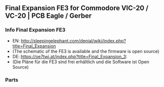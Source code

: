 ## Final Expansion FE3 for Commodore VIC-20 / VC-20 | PCB Eagle / Gerber

### Info Final Expansion FE3
* EN: http://sleepingelephant.com/denial/wiki/index.php?title=Final_Expansion
* (The schematic of the FE3 is available and the firmware is open source) 
* DE: https://oe7twj.at/index.php?title=Final_Expansion_3:
* (Die Pläne für die FE3 sind frei erhältlich und die Software ist Open Source)

### Parts
